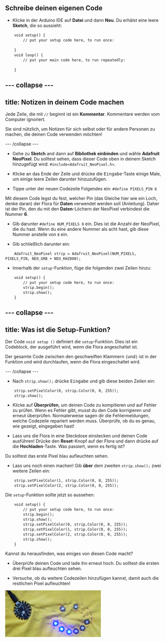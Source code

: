 ## Schreibe deinen eigenen Code

+ Klicke in der Arduino IDE auf **Datei** und dann **Neu**. Du erhälst eine leere **Sketch**, die so aussieht:
```
    void setup() {
        // put your setup code here, to run once:

    }
    void loop() {
        // put your main code here, to run repeatedly:

    }
```

--- collapse ---
---
title: Notizen in deinem Code machen
---

Jede Zeile, die mit `//` beginnt ist ein **Kommentar**. Kommentare werden vom Computer ignoriert.

Sie sind nützlich, um Notizen für sich selbst oder für andere Personen zu machen, die deinen Code verwenden möchten!

--- /collapse ---

+ Gehe zu **Sketch** and dann auf **Bibliothek einbinden** und wähle **Adafruit NeoPixel**. Du solltest sehen, dass dieser Code oben in deinem Sketch hinzugefügt wird: `#include<Adafruit_NeoPixel.h>`.

+ Klicke an das Ende der Zeile und drücke die <kbd>Eingabe</kbd>-Taste einige Male, um einige leere Zeilen darunter hinzuzufügen.

+ Tippe unter der neuen Codezeile Folgendes ein: `#define PIXELS_PIN 6`

Mit diesem Code legst du fest, welcher Pin (das Gleiche hier wie ein Loch, denke daran) der Flora für **Daten** verwendet werden soll (Anleitung). Daher ist der Pin, den du mit den **Daten**-Löchern der NeoPixel verbindest die Nummer **6**.

+ Gib darunter `#define NUM_PIXELS 8` ein. Dies ist die Anzahl der NeoPixel, die du hast. Wenn du eine andere Nummer als acht hast, gib diese Nummer anstelle von `8` ein.

+ Gib schließlich darunter ein:

``` 
    Adafruit_NeoPixel strip = Adafruit_NeoPixel(NUM_PIXELS, PIXELS_PIN, NEO_GRB + NEO_KHZ800);
```

+ Innerhalb der `setup`-Funktion, füge die folgenden zwei Zeilen hinzu:

``` 
    void setup() {
        // put your setup code here, to run once:
        strip.begin();
        strip.show();
    }
```

--- collapse ---
---
title: Was ist die Setup-Funktion?
---

Der Code `void setup ()` definiert die `setup`-Funktion. Dies ist ein Codeblock, der ausgeführt wird, wenn die Flora angeschaltet ist.

Der gesamte Code zwischen den geschweiften Klammern `{`und`}` ist in der Funktion und wird durchlaufen, wenn die Flora eingeschaltet wird.

--- /collapse ---

+ Nach `strip.show();` drücke <kbd>Eingabe</kbd> und gib diese beiden Zeilen ein:

``` 
    strip.setPixelColor(0, strip.Color(0, 0, 255));
    strip.show();
```

+ Klicke auf **Überprüfen**, um deinen Code zu kompilieren und auf Fehler zu prüfen. Wenn es Fehler gibt, musst du den Code korrigieren und erneut überprüfen. Normalerweise sagen dir die Fehlermeldungen, welche Codezeile repariert werden muss. Überprüfe, ob du es genau, wie gezeigt, eingegeben hast!

+ Lass uns die Flora in eine Steckdose einstecken und deinen Code ausführen! Drücke den **Reset**-Knopf auf der Flora und dann drücke auf die **Hochladen**-Taste. Was passiert, wenn es fertig ist?

Du solltest das erste Pixel blau aufleuchten sehen.

+ Lass uns noch einen machen! Gib **über** dem zweiten `strip.show();` zwei weitere Zeilen ein:

```
    strip.setPixelColor(1, strip.Color(0, 0, 255));
    strip.setPixelColor(2, strip.Color(0, 0, 255));
```

Die `setup`-Funktion sollte jetzt so aussehen:

``` 
    void setup() {
        // put your setup code here, to run once:
        strip.begin();
        strip.show();
        strip.setPixelColor(0, strip.Color(0, 0, 255));
        strip.setPixelColor(1, strip.Color(0, 0, 255));
        strip.setPixelColor(2, strip.Color(0, 0, 255));
        strip.show();
    }
```

Kannst du herausfinden, was einiges von diesen Code macht?

+ Überprüfe deinen Code und lade ihn erneut hoch. Du solltest die ersten drei Pixel blau aufleuchten sehen.

+ Versuche, ob du weitere Codezeilen hinzufügen kannst, damit auch die restlichen Pixel aufleuchten!

![](images/threeBlue.png)


